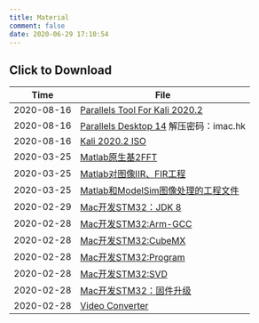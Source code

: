 ```yaml
---
title: Material
comment: false
date: 2020-06-29 17:10:54
---
```


<h2> Click to Download </h2>

| Time       | File                                                         |
| ---------- | ------------------------------------------------------------ |
| 2020-08-16 | [Parallels Tool For Kali 2020.2](http://leiblog.wang/static/2020-08-16/pt_kali2020.2.zip) |
| 2020-08-16 | [Parallels Desktop 14](http://leiblog.wang/static/2020-08-16/Parallels_Desktop_14.1.2-45485_iMac.hk_.dmg)  解压密码：imac.hk |
| 2020-08-16 | [Kali 2020.2 ISO](http://leiblog.wang/static/2020-08-16/kali-linux-2020.2-installer-amd64.iso) |
| 2020-03-25 | [Matlab原生基2FFT](http://leiblog.wang/static/2020-03-25/1581239368395基2FFT.zip) |
| 2020-03-25 | [Matlab对图像IIR、FIR工程](http://leiblog.wang/static/2020-03-25/1581239254083Image.zip) |
| 2020-03-25 | [Matlab和ModelSim图像处理的工程文件](http://leiblog.wang/static/2020-03-25/1581239133759LPR_01.rar) |
| 2020-02-29 | [Mac开发STM32：JDK 8](http://leiblog.wang/static/2020-02-29/jdk-8u241-macosx-x64.dmg) |
| 2020-02-28 | [Mac开发STM32:Arm-GCC](http://leiblog.wang/static/2020-02-28/gcc-arm-none-eabi-5_4-2016q3-20160926-mac.tar.bz2) |
| 2020-02-28 | [Mac开发STM32:CubeMX](http://leiblog.wang/static/2020-02-28/en.stm32cubemx_v5-6-0.zip) |
| 2020-02-28 | [Mac开发STM32:Program](http://leiblog.wang/static/2020-02-28/en.stm32cubeprog_v2-4-0.zip) |
| 2020-02-28 | [Mac开发STM32:SVD](http://leiblog.wang/static/2020-02-28/en.stm32f1_svd.zip) |
| 2020-02-28 | [Mac开发STM32：固件升级](http://leiblog.wang/static/2020-02-28/en.stsw-link007_V2-36-26.zip) |
| 2020-02-28 | [Video Converter](http://leiblog.wang/static/2020-02-28/MacX_Video_Converter_Pro_6.4.1_iMac.hk_.dmg) |

